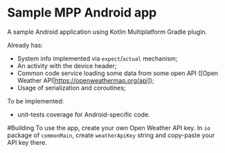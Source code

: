 # Sample MPP Android app
A sample Android application using Kotlin Multiplatform Gradle plugin. 

Already has: 
* System info implemented via `expect`/`actual` mechanism;
* An activity with the device header;
* Common code service loading some data from some open API ([Open Weather API|https://openweathermap.org/api]);
* Usage of serialization and coroutines;

To be implemented:
* unit-tests coverage for Android-specific code.

#Building
To use the app, create your own Open Weather API key.
In `io` package of `commonMain`, create `weatherApiKey` string and copy-paste your API key there.